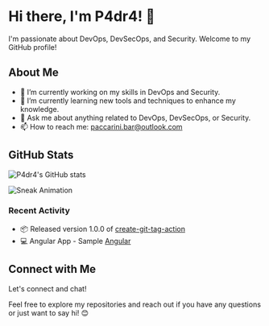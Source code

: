 # Hi there, I'm P4dr4! 👋

I'm passionate about DevOps, DevSecOps, and Security. Welcome to my GitHub profile! 

## About Me

- 🔭 I’m currently working on my skills in DevOps and Security.
- 🌱 I’m currently learning new tools and techniques to enhance my knowledge.
- 💬 Ask me about anything related to DevOps, DevSecOps, or Security.
- 📫 How to reach me: paccarini.bar@outlook.com

## GitHub Stats

![P4dr4's GitHub stats](https://github-readme-stats.vercel.app/api?username=P4dr4&show_icons=true&theme=dark)

![Sneak Animation](sneak.gif)

### Recent Activity

* 📦 Released version 1.0.0 of [create-git-tag-action](https://github.com/P4dr4/create-git-tag-action)
* 💻 Angular App - Sample [Angular](https://github.com/P4dr4/Angular)

## Connect with Me

Let's connect and chat! 

Feel free to explore my repositories and reach out if you have any questions or just want to say hi! 😊
